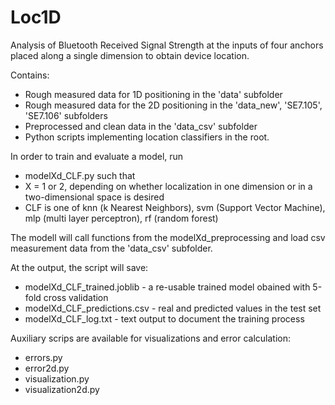 # Loc1D
Analysis of Bluetooth Received Signal Strength at the inputs of four anchors placed along a single dimension to 
obtain device location.

Contains:
* Rough measured data for 1D positioning in the 'data' subfolder
* Rough measured data for the 2D positioning in the 'data_new', 'SE7.105', 'SE7.106' subfolders
* Preprocessed and clean data in the 'data_csv' subfolder
* Python scripts implementing location classifiers in the root.

In order to train and evaluate a model, run
* modelXd_CLF.py
such that 
* X = 1 or 2, depending on whether localization in one dimension or in a two-dimensional space is desired
* CLF is one of knn (k Nearest Neighbors), svm (Support Vector Machine), mlp (multi layer perceptron), rf (random forest)

The modell will call functions from the modelXd_preprocessing and load csv measurement data from the 'data_csv' subfolder.

At the output, the script will save:
* modelXd_CLF_trained.joblib - a re-usable trained model obained with 5-fold cross validation
* modelXd_CLF_predictions.csv - real and predicted values in the test set
* modelXd_CLF_log.txt - text output to document the training process

Auxiliary scrips are available for visualizations and error calculation:
* errors.py
* error2d.py
* visualization.py
* visualization2d.py
